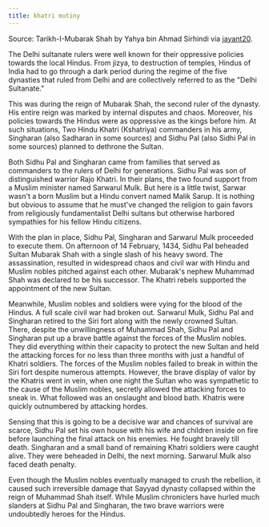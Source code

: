 ```yaml
---
title: khatri mutiny
---
```


Source: Tarikh-I-Mubarak Shah by Yahya bin Ahmad Sirhindi via [jayant20](https://threadreaderapp.com/thread/1275448660566740992.html).

The Delhi sultanate rulers were well known for their oppressive policies towards the local Hindus. From jizya, to destruction of temples, Hindus of India had to go through a dark
period during the regime of the five dynasties that ruled from Delhi and are collectively referred to as the "Delhi Sultanate."

This was during the reign of Mubarak Shah, the second ruler of the dynasty. His entire reign was marked by internal disputes and chaos. Moreover, his policies towards the Hindus were as oppressive as the kings before him. At such situations, Two Hindu Khatri (Kshatriya) commanders in his army, Singharan (also Sadharan in some sources) and Sidhu Pal (also Sidhi Pal in some sources) planned to dethrone the Sultan.

Both Sidhu Pal and Singharan came from families that served as commanders to the rulers of Delhi for generations. Sidhu Pal was son of distinguished warrior Rajo Khatri. In their plans, the two found support from a Muslim minister named Sarwarul Mulk. But here is a little twist, Sarwar wasn't a born Muslim but a Hindu convert named Malik Sarup. It is nothing but obvious to assume that he must've changed the religion to gain favors from religiously fundamentalist Delhi sultans but otherwise harbored sympathies for his fellow Hindu citizens.

With the plan in place, Sidhu Pal, Singharan and Sarwarul Mulk proceeded to execute them. On afternoon of 14 February, 1434, Sidhu Pal beheaded Sultan Mubarak Shah with a single slash of his heavy sword. The assassination, resulted in widespread chaos and civil war with Hindu and Muslim nobles pitched against each other. Mubarak's nephew Muhammad Shah was declared to be his successor. The Khatri rebels supported the appointment of the new Sultan.

Meanwhile, Muslim nobles and soldiers were vying for the blood of the Hindus. A full scale civil war had broken out. Sarwarul Mulk, Sidhu Pal and Singharan retired to the Siri fort along with the newly crowned Sultan. There, despite the unwillingness of Muhammad Shah, Sidhu Pal and Singharan put up a brave battle against the forces of the Muslim nobles. They did everything within their capacity to protect the new Sultan and held the attacking forces for no less than three months with just a handful of Khatri soldiers. The forces of the Muslim nobles failed to break in within the Siri fort despite numerous attempts. However, the brave display of valor by the Khatris went in vein, when one night the Sultan who was sympathetic to the cause of the Muslim nobles, secretly allowed the attacking forces to sneak in. What followed was an onslaught and blood bath. Khatris were quickly outnumbered by attacking hordes.

Sensing that this is going to be a decisive war and chances of survival are scarce, Sidhu Pal set his own house with his wife and children inside on fire before launching the final attack on his enemies. He fought bravely till death. Singharan and a small band of remaining Khatri soldiers were caught alive. They were beheaded in Delhi, the next morning. Sarwarul Mulk also faced death penalty.

Even though the Muslim nobles eventually managed to crush the rebellion, it caused such irreversible damage that Sayyad dynasty collapsed within the reign of Muhammad Shah itself. While Muslim chroniclers have hurled much slanders at Sidhu Pal and Singharan, the two brave warriors were undoubtedly heroes for the Hindus.
 